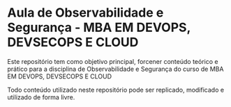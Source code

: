 # Aula de Observabilidade e Segurança - MBA EM DEVOPS, DEVSECOPS E CLOUD  

Este repositório tem como objetivo principal, forcener conteúdo teórico e prático para a disciplina de Observabilidade e Segurança do curso de MBA EM DEVOPS, DEVSECOPS E CLOUD

Todo  conteúdo utilizado neste repositório pode ser replicado, modificado e utilizado de forma livre.  
